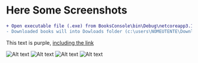 # Here Some Screenshots

```diff
+ Open executable file (.exe) from BooksConsole\bin\Debug\netcoreapp3.1\BooksConsole.exe
- Downloaded books will into Dowloads folder (c:\users\NOMEUTENTE\Downloads\)
```
<div class="text-purple">
  This text is purple, <a href="#" class="text-inherit">including the link</a>
</div>

![Alt text](https://github.com/Akira96kill/Italian-Books-Downloader/blob/main/0.JPG)
![Alt text](https://github.com/Akira96kill/Italian-Books-Downloader/blob/main/1.JPG)
![Alt text](https://github.com/Akira96kill/Italian-Books-Downloader/blob/main/2.JPG)
![Alt text](https://github.com/Akira96kill/Italian-Books-Downloader/blob/main/3.JPG)

